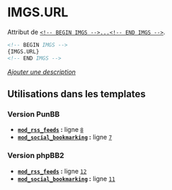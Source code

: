 # IMGS.URL


Attribut de [`<!-- BEGIN IMGS -->...<!-- END IMGS -->`](IMGS.md#readme).

```html
<!-- BEGIN IMGS -->
{IMGS.URL}
<!-- END IMGS -->
```

[*Ajouter une description*](https://fa-tvars.appspot.com/var/IMGS.URL)

## Utilisations dans les templates

### Version PunBB
* __[`mod_rss_feeds`](../tpl/var/punbb/mod_rss_feeds.md#readme) :__ ligne [`8`](../tpl/src/punbb/mod_rss_feeds.tpl#L8)
* __[`mod_social_bookmarking`](../tpl/var/punbb/mod_social_bookmarking.md#readme) :__ ligne [`7`](../tpl/src/punbb/mod_social_bookmarking.tpl#L7)

### Version phpBB2
* __[`mod_rss_feeds`](../tpl/var/subsilver/mod_rss_feeds.md#readme) :__ ligne [`12`](../tpl/src/subsilver/mod_rss_feeds.tpl#L12)
* __[`mod_social_bookmarking`](../tpl/var/subsilver/mod_social_bookmarking.md#readme) :__ ligne [`11`](../tpl/src/subsilver/mod_social_bookmarking.tpl#L11)